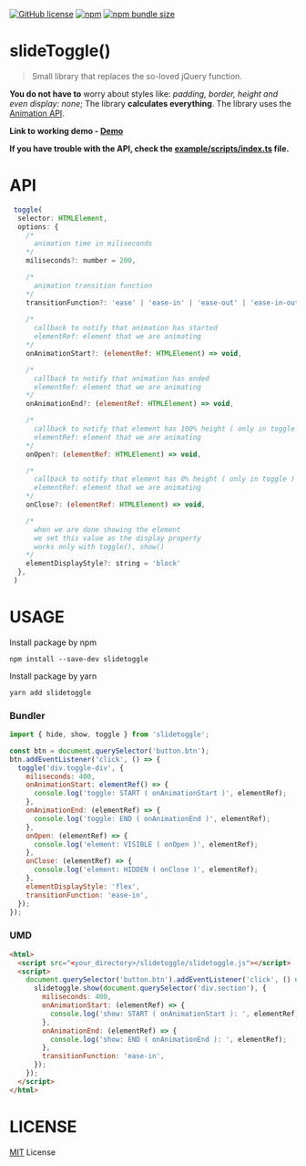 [![GitHub license](https://img.shields.io/github/license/zgrybus/slideToggle)](https://github.com/zgrybus/slideToggle/blob/master/LICENSE) [![npm](https://img.shields.io/npm/v/slidetoggle)](https://www.npmjs.com/package/slidetoggle) [![npm bundle size](https://img.shields.io/bundlephobia/minzip/slidetoggle?style=plastic)](https://bundlephobia.com/result?p=slidetoggle)

# **slideToggle()**

> Small library that replaces the so-loved jQuery function.

**You do not have to** worry about styles like: _padding, border, height and even display: none_;
The library **calculates everything**. The library uses the [Animation API](https://developer.mozilla.org/en-US/docs/Web/API/Web_Animations_API).

**Link to working demo - [Demo](https://zgrybus.github.io/slideToggle/)**

**If you have trouble with the API, check the [example/scripts/index.ts](https://github.com/zgrybus/slideToggle/blob/4.0.0/example/scripts/index.ts) file.**

# **API**

```javascript
 toggle(
  selector: HTMLElement,
  options: {
    /*
      animation time in miliseconds
    */
    miliseconds?: number = 200,

    /*
      animation transition function
    */
    transitionFunction?: 'ease' | 'ease-in' | 'ease-out' | 'ease-in-out' | 'linear' | 'cubic-bezier(...your custom arguments)' = 'linear',
    
    /*
      callback to notify that animation has started
      elementRef: element that we are animating
    */
    onAnimationStart?: (elementRef: HTMLElement) => void,

    /*
      callback to notify that animation has ended
      elementRef: element that we are animating
    */
    onAnimationEnd?: (elementRef: HTMLElement) => void,

    /*
      callback to notify that element has 100% height ( only in toggle )
      elementRef: element that we are animating
    */
    onOpen?: (elementRef: HTMLElement) => void, 

    /*
      callback to notify that element has 0% height ( only in toggle )
      elementRef: element that we are animating
    */
    onClose?: (elementRef: HTMLElement) => void,

    /*
      when we are done showing the element
      we set this value as the display property
      works only with toggle(), show()
    */
    elementDisplayStyle?: string = 'block'
  },
 )
```

# **USAGE**

Install package by npm

```npm
npm install --save-dev slidetoggle
```

Install package by yarn

```yarn
yarn add slidetoggle
```

### Bundler

```javascript
import { hide, show, toggle } from 'slidetoggle';

const btn = document.querySelector('button.btn');
btn.addEventListener('click', () => {
  toggle('div.toggle-div', {
    miliseconds: 400,
    onAnimationStart: elementRef() => {
      console.log('toggle: START ( onAnimationStart )', elementRef);
    },
    onAnimationEnd: (elementRef) => {
      console.log('toggle: END ( onAnimationEnd )', elementRef);
    },
    onOpen: (elementRef) => {
      console.log('element: VISIBLE ( onOpen )', elementRef);
    },
    onClose: (elementRef) => {
      console.log('element: HIDDEN ( onClose )', elementRef);
    },
    elementDisplayStyle: 'flex',
    transitionFunction: 'ease-in',
  });
});
```

### UMD

```html
<html>
  <script src="<your_directory>/slidetoggle/slidetoggle.js"></script>
  <script>
    document.querySelector('button.btn').addEventListener('click', () => {
      slidetoggle.show(document.querySelector('div.section'), {
        miliseconds: 400,
        onAnimationStart: (elementRef) => {
          console.log('show: START ( onAnimationStart ): ', elementRef);
        },
        onAnimationEnd: (elementRef) => {
          console.log('show: END ( onAnimationEnd ): ', elementRef);
        },
        transitionFunction: 'ease-in',
      });
    });
  </script>
</html>
```

# **LICENSE**

[MIT](https://en.wikipedia.org/wiki/MIT_License) License
